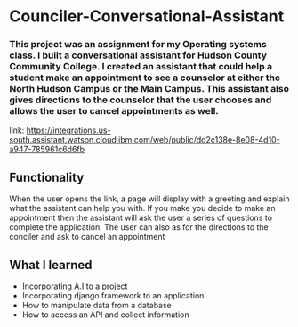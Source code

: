 # Counciler-Conversational-Assistant

### This project was an assignment for my Operating systems class. I built a conversational assistant for Hudson County Community College. I created an assistant that could help a student make an appointment to see  a counselor at either the North Hudson Campus or the Main Campus. This assistant also gives directions to the counselor that the user chooses and allows the user to cancel appointments as well.
link: https://integrations.us-south.assistant.watson.cloud.ibm.com/web/public/dd2c138e-8e08-4d10-a947-785961c6d6fb


## Functionality
When the user opens the link, a page will display with a greeting and explain what the assistant can help you with. If you make you decide to make an appointment then the assistant will ask the user a series of questions to complete the application. The user can also as for the directions to the conciler and ask to cancel an appointment

## What I learned
- Incorporating A.I to a project
- Incorporating django framework to an application
- How to manipulate data from a database
- How to access an API and collect information

